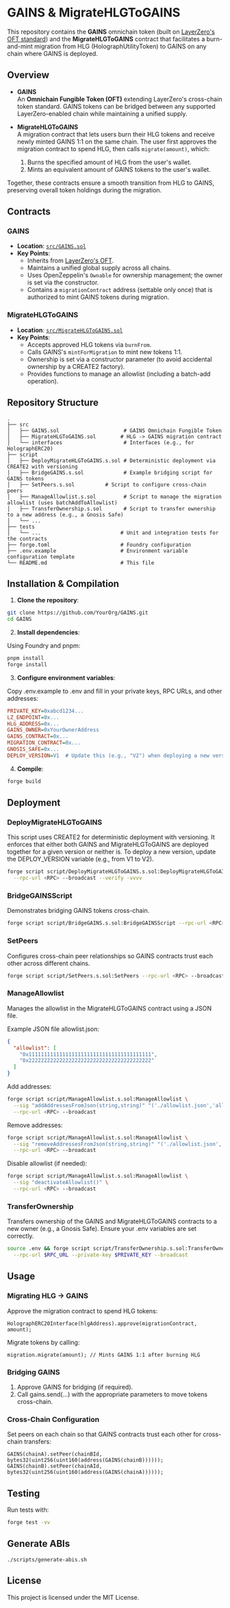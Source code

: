 # GAINS & MigrateHLGToGAINS

This repository contains the **GAINS** omnichain token (built on [LayerZero's OFT standard](https://docs.layerzero.network/v2/developers/evm/oft/quickstart)) and the **MigrateHLGToGAINS** contract that facilitates a burn-and-mint migration from HLG (HolographUtilityToken) to GAINS on any chain where GAINS is deployed.

## Overview

- **GAINS**  
  An **Omnichain Fungible Token (OFT)** extending LayerZero's cross-chain token standard. GAINS tokens can be bridged between any supported LayerZero-enabled chain while maintaining a unified supply.

- **MigrateHLGToGAINS**  
  A migration contract that lets users burn their HLG tokens and receive newly minted GAINS 1:1 on the same chain. The user first approves the migration contract to spend HLG, then calls `migrate(amount)`, which:
  1. Burns the specified amount of HLG from the user's wallet.
  2. Mints an equivalent amount of GAINS tokens to the user's wallet.

Together, these contracts ensure a smooth transition from HLG to GAINS, preserving overall token holdings during the migration.

## Contracts

### GAINS

- **Location**: [`src/GAINS.sol`](./src/GAINS.sol)
- **Key Points**:
  - Inherits from [LayerZero's OFT](https://github.com/LayerZero-Labs/LayerZero-v2/tree/main/packages/layerzero-v2/evm/oapp/contracts/oft).
  - Maintains a unified global supply across all chains.
  - Uses OpenZeppelin's `Ownable` for ownership management; the owner is set via the constructor.
  - Contains a `migrationContract` address (settable only once) that is authorized to mint GAINS tokens during migration.

### MigrateHLGToGAINS

- **Location**: [`src/MigrateHLGToGAINS.sol`](./src/MigrateHLGToGAINS.sol)
- **Key Points**:
  - Accepts approved HLG tokens via `burnFrom`.
  - Calls GAINS's `mintForMigration` to mint new tokens 1:1.
  - Ownership is set via a constructor parameter (to avoid accidental ownership by a CREATE2 factory).
  - Provides functions to manage an allowlist (including a batch-add operation).

## Repository Structure

```
.
├── src
│   ├── GAINS.sol                     # GAINS Omnichain Fungible Token
│   ├── MigrateHLGToGAINS.sol        # HLG -> GAINS migration contract
│   └── interfaces                    # Interfaces (e.g., for HolographERC20)
├── script
│   ├── DeployMigrateHLGToGAINS.s.sol # Deterministic deployment via CREATE2 with versioning
│   ├── BridgeGAINS.s.sol             # Example bridging script for GAINS tokens
│   ├── SetPeers.s.sol          # Script to configure cross-chain peers
│   ├── ManageAllowlist.s.sol         # Script to manage the migration allowlist (uses batchAddToAllowlist)
│   ├── TransferOwnership.s.sol       # Script to transfer ownership to a new address (e.g., a Gnosis Safe)
│   └── ...
├── tests
│   └── ...                          # Unit and integration tests for the contracts
├── forge.toml                       # Foundry configuration
├── .env.example                     # Environment variable configuration template
└── README.md                        # This file
```

## Installation & Compilation

1. **Clone the repository**:

```bash
git clone https://github.com/YourOrg/GAINS.git
cd GAINS
```

2. **Install dependencies**:

Using Foundry and pnpm:

```bash
pnpm install
forge install
```

3. **Configure environment variables**:

Copy .env.example to .env and fill in your private keys, RPC URLs, and other addresses:

```ini
PRIVATE_KEY=0xabcd1234...
LZ_ENDPOINT=0x...
HLG_ADDRESS=0x...
GAINS_OWNER=0xYourOwnerAddress
GAINS_CONTRACT=0x...
MIGRATION_CONTRACT=0x...
GNOSIS_SAFE=0x...
DEPLOY_VERSION=V1  # Update this (e.g., "V2") when deploying a new version
```

4. **Compile**:

```bash
forge build
```

## Deployment

### DeployMigrateHLGToGAINS

This script uses CREATE2 for deterministic deployment with versioning. It enforces that either both GAINS and MigrateHLGToGAINS are deployed together for a given version or neither is. To deploy a new version, update the DEPLOY_VERSION variable (e.g., from V1 to V2).

```bash
forge script script/DeployMigrateHLGToGAINS.s.sol:DeployMigrateHLGToGAINS \
  --rpc-url <RPC> --broadcast --verify -vvvv
```

### BridgeGAINSScript

Demonstrates bridging GAINS tokens cross-chain.

```bash
forge script script/BridgeGAINS.s.sol:BridgeGAINSScript --rpc-url <RPC> --broadcast -vvvv
```

### SetPeers

Configures cross-chain peer relationships so GAINS contracts trust each other across different chains.

```bash
forge script script/SetPeers.s.sol:SetPeers --rpc-url <RPC> --broadcast -vvvv
```

### ManageAllowlist

Manages the allowlist in the MigrateHLGToGAINS contract using a JSON file.

Example JSON file allowlist.json:

```json
{
  "allowlist": [
    "0x1111111111111111111111111111111111111111",
    "0x2222222222222222222222222222222222222222"
  ]
}
```

Add addresses:

```bash
forge script script/ManageAllowlist.s.sol:ManageAllowlist \
  --sig "addAddressesFromJson(string,string)" "('./allowlist.json','allowlist')" \
  --rpc-url <RPC> --broadcast
```

Remove addresses:

```bash
forge script script/ManageAllowlist.s.sol:ManageAllowlist \
  --sig "removeAddressesFromJson(string,string)" "('./allowlist.json','allowlist')" \
  --rpc-url <RPC> --broadcast
```

Disable allowlist (if needed):

```bash
forge script script/ManageAllowlist.s.sol:ManageAllowlist \
  --sig "deactivateAllowlist()" \
  --rpc-url <RPC> --broadcast
```

### TransferOwnership

Transfers ownership of the GAINS and MigrateHLGToGAINS contracts to a new owner (e.g., a Gnosis Safe). Ensure your .env variables are set correctly.

```bash
source .env && forge script script/TransferOwnership.s.sol:TransferOwnership \
  --rpc-url $RPC_URL --private-key $PRIVATE_KEY --broadcast
```

## Usage

### Migrating HLG -> GAINS

Approve the migration contract to spend HLG tokens:

```solidity
HolographERC20Interface(hlgAddress).approve(migrationContract, amount);
```

Migrate tokens by calling:

```solidity
migration.migrate(amount); // Mints GAINS 1:1 after burning HLG
```

### Bridging GAINS

1. Approve GAINS for bridging (if required).
2. Call gains.send(...) with the appropriate parameters to move tokens cross-chain.

### Cross-Chain Configuration

Set peers on each chain so that GAINS contracts trust each other for cross-chain transfers:

```solidity
GAINS(chainA).setPeer(chainBId, bytes32(uint256(uint160(address(GAINS(chainB))))));
GAINS(chainB).setPeer(chainAId, bytes32(uint256(uint160(address(GAINS(chainA))))));
```

## Testing

Run tests with:

```bash
forge test -vv
```

## Generate ABIs

```
./scripts/generate-abis.sh
```

## License

This project is licensed under the MIT License.
